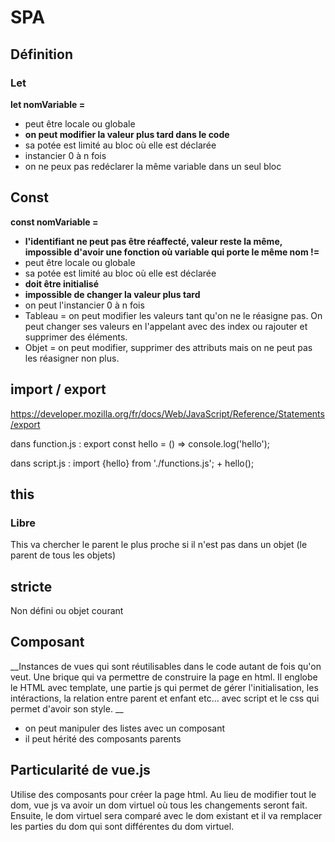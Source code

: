 # SPA

## Définition 

### Let

__let nomVariable =__ 
- peut être locale ou globale
- __on peut modifier la valeur plus tard dans le code__ 
- sa potée est limité au bloc où elle est déclarée
- instancier 0 à n fois
- on ne peux pas redéclarer la même variable dans un seul bloc


## Const

__const nomVariable =__ 
- __l'identifiant ne peut pas être réaffecté, valeur reste la même, impossible d'avoir une fonction où variable qui porte le même nom !=__
- peut être locale ou globale
- sa potée est limité au bloc où elle est déclarée
- __doit être initialisé__
- __impossible de changer la valeur plus tard__
-  on peut l'instancier 0 à n fois
-  Tableau = on peut modifier les valeurs tant qu'on ne le réasigne pas. On peut changer ses valeurs en l'appelant avec des index ou rajouter et supprimer des éléments.
- Objet = on peut modifier, supprimer des attributs mais on ne peut pas les réasigner non plus.


## import / export

https://developer.mozilla.org/fr/docs/Web/JavaScript/Reference/Statements/export

dans function.js :
export const hello = () => console.log('hello');

dans script.js : 
import {hello} from './functions.js';
+
hello();

## this 

### Libre

This va chercher le parent le plus proche si il n'est pas dans un objet (le parent de tous les objets)

## stricte

Non défini ou objet courant

## Composant 

__Instances de vues qui sont réutilisables dans le code autant de fois qu'on veut. Une brique qui va permettre de construire la page en html. Il englobe le HTML avec  template, une partie js qui permet de gérer l'initialisation, les intéractions, la relation entre parent et enfant etc... avec script et le css qui permet d'avoir son style. __

- on peut manipuler des listes avec un composant
- il peut hérité des composants parents

## Particularité de vue.js

Utilise des composants pour créer la page html. Au lieu de modifier tout le dom, vue js va avoir un dom virtuel où tous les changements seront fait. Ensuite, le dom virtuel sera comparé avec le dom existant et il va remplacer les parties du dom qui sont différentes du dom virtuel.

